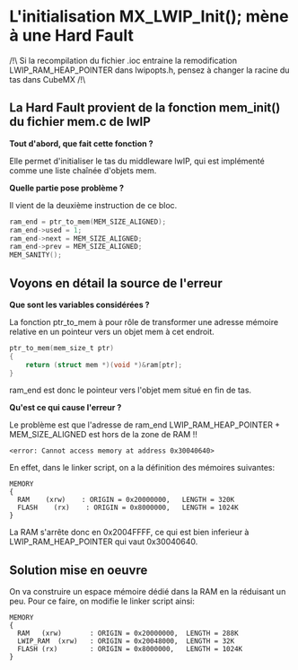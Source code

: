 # L'initialisation MX_LWIP_Init(); mène à une Hard Fault
/!\ Si la recompilation du fichier .ioc entraine la remodification LWIP_RAM_HEAP_POINTER dans lwipopts.h, pensez à changer la racine du tas dans CubeMX /!\
## La Hard Fault provient de la fonction mem_init() du fichier mem.c de lwIP
  
**Tout d'abord, que fait cette fonction ?**

Elle permet d'initialiser le tas du middleware lwIP, qui est implémenté comme une liste chaînée d'objets mem.

**Quelle partie pose problème ?**

Il vient de la deuxième instruction de ce bloc.
```c
ram_end = ptr_to_mem(MEM_SIZE_ALIGNED);
ram_end->used = 1;
ram_end->next = MEM_SIZE_ALIGNED;
ram_end->prev = MEM_SIZE_ALIGNED;
MEM_SANITY();
```
## Voyons en détail la source de l'erreur

**Que sont les variables considérées ?**

La fonction ptr_to_mem à pour rôle de transformer une adresse mémoire relative en un pointeur vers un objet mem à cet endroit.

```c
ptr_to_mem(mem_size_t ptr)
{
	return (struct mem *)(void *)&ram[ptr];
}
```

ram_end est donc le pointeur vers l'objet mem situé en fin de tas.

**Qu'est ce qui cause l'erreur ?**

Le problème est que l'adresse de ram_end LWIP_RAM_HEAP_POINTER + MEM_SIZE_ALIGNED est hors de la zone de RAM !!

```<error: Cannot access memory at address 0x30040640>```

En effet, dans le linker script, on a la définition des mémoires suivantes:

```
MEMORY
{
  RAM    (xrw)    : ORIGIN = 0x20000000,   LENGTH = 320K
  FLASH    (rx)    : ORIGIN = 0x8000000,   LENGTH = 1024K
}
```

La RAM s'arrête donc en 0x2004FFFF, ce qui est bien inferieur à LWIP_RAM_HEAP_POINTER qui vaut 0x30040640.

## Solution mise en oeuvre
On va construire un espace mémoire dédié dans la RAM en la réduisant un peu. Pour ce faire, on modifie le linker script ainsi:
```
MEMORY
{
  RAM	(xrw)		: ORIGIN = 0x20000000,	LENGTH = 288K
  LWIP_RAM	(xrw)	: ORIGIN = 0x20048000,	LENGTH = 32K
  FLASH	(rx)		: ORIGIN = 0x8000000,	LENGTH = 1024K
}
```
